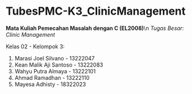 # TubesPMC-K3_ClinicManagement
**Mata Kuliah Pemecahan Masalah dengan C (EL2008)**\n
_Tugas Besar: Clinic Management_

Kelas 02 - Kelompok 3:
1.  Marasi Joel Silvano - 13222047
2.  Kean Malik Aji Santoso - 13222083
3.  Wahyu Putra Almaya - 13222101
4.  Ahmad Ramadhan - 13222110
5.  Mayesa Adhisty - 18322023
